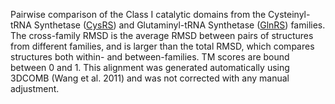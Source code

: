 Pairwise comparison of the Class I catalytic domains from the Cysteinyl-tRNA Synthetase (<a href='/class1/cys'>CysRS</a>) and Glutaminyl-tRNA Synthetase (<a href='/class1/gln'>GlnRS</a>) families. 
	The cross-family RMSD is the average RMSD between pairs of structures from different families, and is
	 larger than the total RMSD, which compares structures both within- and between-families. TM scores are bound between 0 and 1. 
	 This alignment was generated automatically using 3DCOMB (Wang et al. 2011) and was not corrected with any manual adjustment.
